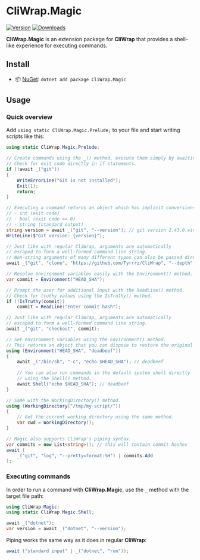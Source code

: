 ﻿# CliWrap.Magic

[![Version](https://img.shields.io/nuget/v/CliWrap.Magic.svg)](https://nuget.org/packages/CliWrap.Magic)
[![Downloads](https://img.shields.io/nuget/dt/CliWrap.Magic.svg)](https://nuget.org/packages/CliWrap.Magic)

**CliWrap.Magic** is an extension package for **CliWrap** that provides a shell-like experience for executing commands.

## Install

- 📦 [NuGet](https://nuget.org/packages/CliWrap.Magic): `dotnet add package CliWrap.Magic`

## Usage

### Quick overview

Add `using static CliWrap.Magic.Prelude;` to your file and start writing scripts like this:

```csharp
using static CliWrap.Magic.Prelude;

// Create commands using the _() method, execute them simply by awaiting.
// Check for exit code directly in if statements.
if (!await _("git"))
{
    WriteErrorLine("Git is not installed");
    Exit(1);
    return;
}

// Executing a command returns an object which has implicit conversions to:
// - int (exit code)
// - bool (exit code == 0)
// - string (standard output)
string version = await _("git", "--version"); // git version 2.43.0.windows.1
WriteLine($"Git version: {version}");

// Just like with regular CliWrap, arguments are automatically
// escaped to form a well-formed command line string.
// Non-string arguments of many different types can also be passed directly.
await _("git", "clone", "https://github.com/Tyrrrz/CliWrap", "--depth", 0);

// Resolve environment variables easily with the Environment() method.
var commit = Environment("HEAD_SHA");

// Prompt the user for additional input with the ReadLine() method.
// Check for truthy values using the IsTruthy() method.
if (!IsTruthy(commit))
    commit = ReadLine("Enter commit hash");

// Just like with regular CliWrap, arguments are automatically
// escaped to form a well-formed command line string.
await _("git", "checkout", commit);

// Set environment variables using the Environment() method.
// This returns an object that you can dispose to restore the original value.
using (Environment("HEAD_SHA", "deadbeef"))
{
    await _("/bin/sh", "-c", "echo $HEAD_SHA"); // deadbeef
    
    // You can also run commands in the default system shell directly
    // using the Shell() method.
    await Shell("echo $HEAD_SHA"); // deadbeef
}

// Same with the WorkingDirectory() method.
using (WorkingDirectory("/tmp/my-script/"))
{
    // Get the current working directory using the same method.
    var cwd = WorkingDirectory();
}

// Magic also supports CliWrap's piping syntax.
var commits = new List<string>(); // this will contain commit hashes
await (
    _("git", "log", "--pretty=format:%H") | commits.Add
);
```

### Executing commands

In order to run a command with **CliWrap.Magic**, use the `_` method with the target file path:

```csharp
using CliWrap.Magic;
using static CliWrap.Magic.Shell;

await _("dotnet");
var version = await _("dotnet", "--version");
```

Piping works the same way as it does in regular **CliWrap**:

```csharp
await ("standard input" | _("dotnet", "run"));
```